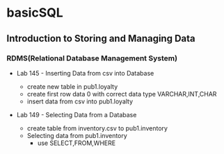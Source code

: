 # basicSQL
## Introduction to Storing and Managing Data
### RDMS(Relational Database Management System)

* Lab 145 - Inserting Data from csv into Database
  * create new table in pub1.loyalty
  * create first row data 0 with correct data type VARCHAR,INT,CHAR
  * insert data from csv into pub1.loyalty

* Lab 149 - Selecting Data from a Database
  * create table from inventory.csv to pub1.inventory
  * Selecting data from pub1.inventory
    * use SELECT,FROM,WHERE


